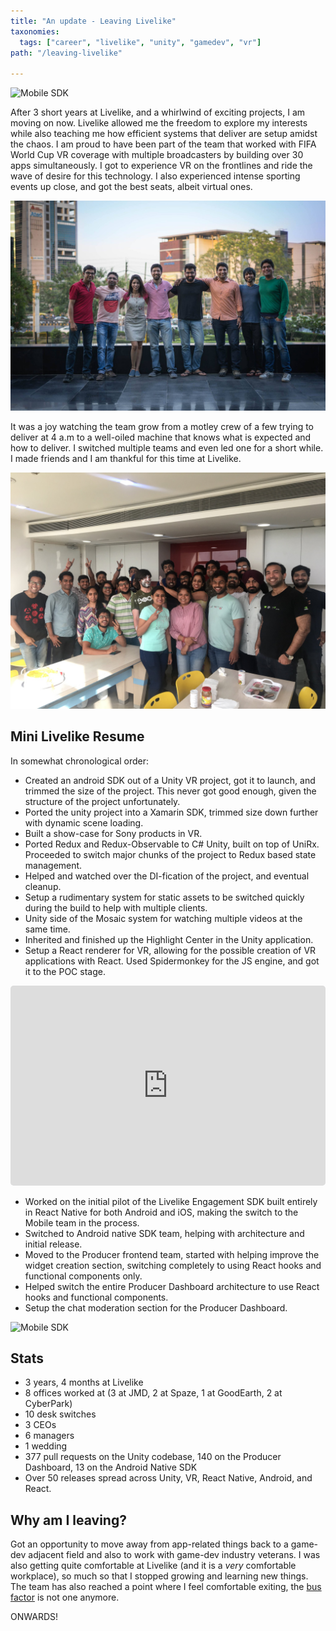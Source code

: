 ```yaml
---
title: "An update - Leaving Livelike"
taxonomies:
  tags: ["career", "livelike", "unity", "gamedev", "vr"]
path: "/leaving-livelike"

---
```


![Mobile SDK](/images/livelike.gif)

After 3 short years at Livelike, and a whirlwind of exciting projects, I am moving on now. Livelike allowed me the freedom to explore my interests while also teaching me how efficient systems that deliver are setup amidst the chaos. I am proud to have been part of the team that worked with FIFA World Cup VR coverage with multiple broadcasters by building over 30 apps simultaneously. I got to experience VR on the frontlines and ride the wave of desire for this technology. I also experienced intense sporting events up close, and got the best seats, albeit virtual ones.

![Livelike India 2017](/images/livelike_og.jpg)

It was a joy watching the team grow from a motley crew of a few trying to deliver at 4 a.m to a well-oiled machine that knows what is expected and how to deliver. I switched multiple teams and even led one for a short while. I made friends and I am thankful for this time at Livelike.

![Livelike India 2018](/images/livelike_2018.jpg)

## Mini Livelike Resume

In somewhat chronological order:

* Created an android SDK out of a Unity VR project, got it to launch, and trimmed the size of the project. This never got good enough, given the structure of the project unfortunately.
* Ported the unity project into a Xamarin SDK, trimmed size down further with dynamic scene loading.
* Built a show-case for Sony products in VR.
* Ported Redux and Redux-Observable to C# Unity, built on top of UniRx. Proceeded to switch major chunks of the project to Redux based state management.
* Helped and watched over the DI-fication of the project, and eventual cleanup.
* Setup a rudimentary system for static assets to be switched quickly during the build to help with multiple clients.
* Unity side of the Mosaic system for watching multiple videos at the same time.
* Inherited and finished up the Highlight Center in the Unity application.
* Setup a React renderer for VR, allowing for the possible creation of VR applications with React. Used Spidermonkey for the JS engine, and got it to the POC stage.

<iframe src="https://player.vimeo.com/video/418974325?autoplay=1&amp;amp;dnt=1&amp;app_id=122963" allow="autoplay; fullscreen" allowfullscreen="" title="LiveLike VR - Bring Home The Game" id="fitvid0" frameborder="0" style="max-width: 100%; width: 640px; height: 320px; border-radius: 5px;">
</iframe>

* Worked on the initial pilot of the Livelike Engagement SDK built entirely in React Native for both Android and iOS, making the switch to the Mobile team in the process.
* Switched to Android native SDK team, helping with architecture and initial release.
* Moved to the Producer frontend team, started with helping improve the widget creation section, switching completely to using React hooks and functional components only.
* Helped switch the entire Producer Dashboard architecture to use React hooks and functional components.
* Setup the chat moderation section for the Producer Dashboard.

![Mobile SDK](/images/livelike_mobile.gif)

## Stats

* 3 years, 4 months at Livelike
* 8 offices worked at (3 at JMD, 2 at Spaze, 1 at GoodEarth, 2 at CyberPark)
* 10 desk switches
* 3 CEOs
* 6 managers
* 1 wedding
* 377 pull requests on the Unity codebase, 140 on the Producer Dashboard, 13 on the Android Native SDK
* Over 50 releases spread across Unity, VR, React Native, Android, and React.

## Why am I leaving?

Got an opportunity to move away from app-related things back to a game-dev adjacent field and also to work with game-dev industry veterans. I was also getting quite comfortable at Livelike (and it is a *very* comfortable workplace), so much so that I stopped growing and learning new things. The team has also reached a point where I feel comfortable exiting, the [bus factor](https://en.wikipedia.org/wiki/Bus_factor) is not one anymore.

ONWARDS!

